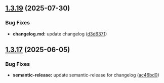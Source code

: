 ## [1.3.19](https://github.com/blashbrook/papiclient/compare/v1.3.18...v1.3.19) (2025-07-30)


### Bug Fixes

* **changelog.md:** update changelog ([d3d6371](https://github.com/blashbrook/papiclient/commit/d3d637157fd5cbec3ad805befa6c68929b095fb9))

## [1.3.17](https://github.com/blashbrook/papiclient/compare/v1.3.16...v1.3.17) (2025-06-05)


### Bug Fixes

* **semantic-release:** update semantic-release for changelog ([ac46bd0](https://github.com/blashbrook/papiclient/commit/ac46bd0fb45ad8dfb04c5f3243a9f5b974c44e92))
